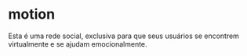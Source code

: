 # motion
 Esta é uma rede social, exclusiva para que seus usuários se encontrem virtualmente e se ajudam emocionalmente.
